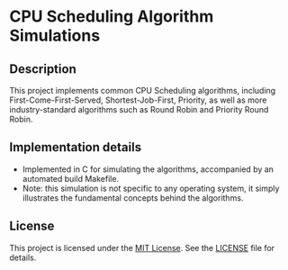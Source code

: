 # CPU Scheduling Algorithm Simulations

## Description

This project implements common CPU Scheduling algorithms, including First-Come-First-Served, Shortest-Job-First, Priority, as well as more industry-standard algorithms such as Round Robin and Priority Round Robin.

## Implementation details
- Implemented in C for simulating the algorithms, accompanied by an automated build Makefile.
- Note: this simulation is not specific to any operating system, it simply illustrates the fundamental concepts behind the algorithms.
  
## License

This project is licensed under the [MIT License](LICENSE). See the [LICENSE](LICENSE) file for details.


